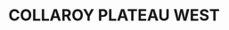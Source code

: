 ---
lastmod: '2025-04-06T06:05:20+00:00'
latitude: -33.739577
layout: suburb
longitude: 151.297895
postcode: '2097'
state: NSW
title: COLLAROY PLATEAU WEST
url: /nsw/collaroy-plateau-west/
---